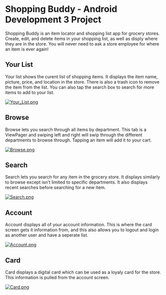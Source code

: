 # Shopping Buddy - Android Development 3 Project

Shopping Buddy is an item locator and shopping list app for grocery stores. Create, edit, and delete items in your shopping list, as well as disply where they are in the store. You will never need to ask a store employee for where an item is ever again!

## Your List
Your list shows the curent list of shopping items. It displays the item name, picture, price, and location in the store. There is also a trash icon to remove the item from the list. You can also tap the search box to search for more items to add to your list.

[![Your_List.png](https://s10.postimg.org/atr4tmxpl/Your_List.png)](https://postimg.org/image/dnua72zvp/)


## Browse
Browse lets you search through all items by department. This tab is a ViewPager and swiping left and right will swip through the different departments to browse through. Tapping an item will add it to your cart.

[![Browse.png](https://s10.postimg.org/jorz4beu1/Browse.png)](https://postimg.org/image/f2vuvytat/)

## Search
Search lets you search for any item in the grocery store. It displays similarly to browse except isn't limited to specific departments. It also displays recent searches before searching for a new item.

[![Search.png](https://s10.postimg.org/av12mr20p/Search.png)](https://postimg.org/image/4u3dpofed/)

## Account
Account displays all of your account information. This is where the card screen gets it information from, and this also allows you to logout and login as another user and have a seperate list.

[![Account.png](https://s10.postimg.org/bxb95lxs9/Account.png)](https://postimg.org/image/5wdk8jb5x/)

## Card
Card displays a digital card which can be used as a loyaly card for the store. This information is pulled from the account screen.

[![Card.png](https://s10.postimg.org/6ynqqt6rd/Card.png)](https://postimg.org/image/ym0g4wrxx/)
